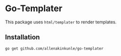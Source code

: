 # Go-Templater

This package uses `html/templater` to render templates.

## Installation
```
go get github.com/allenakinkunle/go-templater
```
